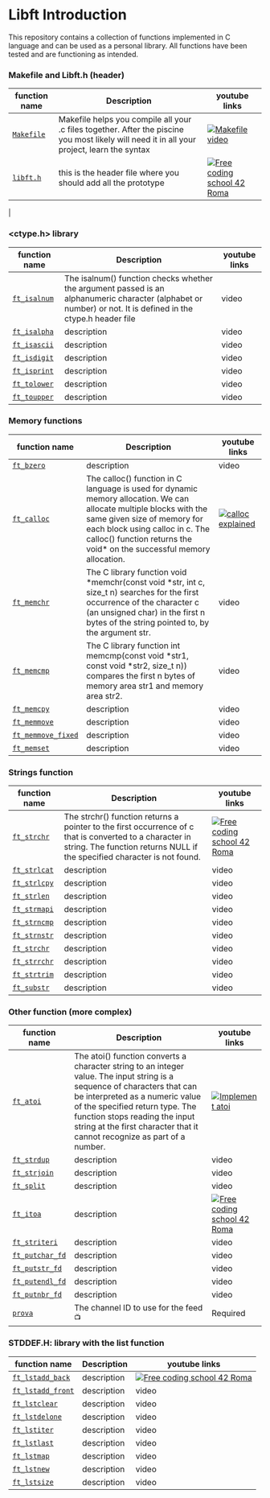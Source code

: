 # Libft Introduction

This repository contains a collection of functions implemented in C language and can be used as a personal library. All functions have been tested and are functioning as intended. 

  ### Makefile and Libft.h (header)
| function name | Description | youtube links |
 | ----------------------------- | ------------------------------------------------- | ------------------------------------------------------- |
   | [`Makefile`](https://github.com/alessiotucci/libft_42/blob/master/Makefile) | Makefile helps you compile all your .c files together. After the piscine you most likely will need it in all your project, learn the syntax  |[![Makefile video](https://ytcards.demolab.com/?id=GExnnTaBELk&ab_channel=BarryBrownchanneli&title=Makefile+tutorial&lang=en&background_color=%230d1117&title_color=%23ffffff&stats_color=%23dedede&width=250&duration=779 "Make file tutorial")](https://www.youtube.com/live/GExnnTaBELk?feature=share)|
   | [`libft.h`](https://github.com/alessiotucci/libft_42/blob/master/libft.h) | this is the header file where you should add all the prototype |[![](https://ytcards.demolab.com/?id=x8gsHFBW7zY&ab_channel=PortfolioCoursesi&lang=en&background_color=%230d1117&title_color=%23ffffff&stats_color=%23dedede&width=250 "Free coding school 42 Roma")](https://youtu.be/x8gsHFBW7zY)
|

  ### <ctype.h> library
| function name | Description | youtube links |
 | ----------------------------- | ------------------------------------------------- | ------------------------------------------------------- |
   | [`ft_isalnum`](https://github.com/alessiotucci/libft_42/blob/master/ft_isalnum.c) |The isalnum() function checks whether the argument passed is an alphanumeric character (alphabet or number) or not. It is defined in the ctype.h header file| video|
 | [`ft_isalpha`](https://github.com/alessiotucci/libft_42/blob/master/ft_isalpha.c) | description | video|
 | [`ft_isascii`](https://github.com/alessiotucci/libft_42/blob/master/ft_isascii.c) | description | video|
  | [`ft_isdigit`](https://github.com/alessiotucci/libft_42/blob/master/ft_isdigit.c) | description | video|
   | [`ft_isprint`](https://github.com/alessiotucci/libft_42/blob/master/ft_isprint.c) | description | video| 
   | [`ft_tolower`](https://github.com/alessiotucci/libft_42/blob/master/ft_tolower.c) | description | video| 
   | [`ft_toupper`](https://github.com/alessiotucci/libft_42/blob/master/ft_toupper.c) | description | video|
   ### Memory functions
| function name | Description | youtube links |
 | ----------------------------- | ------------------------------------------------- | ------------------------------------------------------- |
 | [`ft_bzero`](https://github.com/alessiotucci/libft_42/blob/master/ft_bzero.c) | description | video|
 | [`ft_calloc`](https://github.com/alessiotucci/libft_42/blob/master/ft_calloc.c) |The calloc() function in C language is used for dynamic memory allocation. We can allocate multiple blocks with the same given size of memory for each block using calloc in c. The calloc() function returns the void* on the successful memory allocation.| [![](https://ytcards.demolab.com/?id=SKBnxCq3HvM&ab_channel=PortfolioCourses&lang=en&background_color=%230d1117&title_color=%23ffffff&stats_color=%23dedede&width=250 "calloc explained")](https://youtu.be/SKBnxCq3HvM)| 
 | [`ft_memchr`](https://github.com/alessiotucci/libft_42/blob/master/ft_memchr.c) |The C library function void *memchr(const void *str, int c, size_t n) searches for the first occurrence of the character c (an unsigned char) in the first n bytes of the string pointed to, by the argument str.| video|
 | [`ft_memcmp`](https://github.com/alessiotucci/libft_42/blob/master/ft_memcmp.c) |The C library function int memcmp(const void *str1, const void *str2, size_t n)) compares the first n bytes of memory area str1 and memory area str2.| video|
 | [`ft_memcpy`](https://github.com/alessiotucci/libft_42/blob/master/ft_memcpy.c) | description | video| 
 | [`ft_memmove`](https://github.com/alessiotucci/libft_42/blob/master/ft_memmove.c) | description | video|
 | [`ft_memmove_fixed`](https://github.com/alessiotucci/libft_42/blob/master/ft_memmove_fixed.c) | description | video|
 | [`ft_memset`](https://github.com/alessiotucci/libft_42/blob/master/ft_memset.c) | description | video|
 
 ### Strings function 
| function name | Description | youtube links |
 | ----------------------------- | ------------------------------------------------- | ------------------------------------------------------- |
 | [`ft_strchr`](https://github.com/alessiotucci/libft_42/blob/master/ft_strchr.c) |The strchr() function returns a pointer to the first occurrence of c that is converted to a character in string. The function returns NULL if the specified character is not found.| [![](https://ytcards.demolab.com/?id=x8gsHFBW7zY&ab_channel=PortfolioCourses&lang=en&background_color=%230d1117&title_color=%23ffffff&stats_color=%23dedede&width=250 "Free coding school 42 Roma")](https://youtu.be/x8gsHFBW7zY)|
 | [`ft_strlcat`](https://github.com/alessiotucci/libft_42/blob/master/ft_strlcat.c) | description | video|
 | [`ft_strlcpy`](https://github.com/alessiotucci/libft_42/blob/master/ft_strlcpy.c) | description | video| 
 | [`ft_strlen`](https://github.com/alessiotucci/libft_42/blob/master/ft_strlen.c) | description | video|
 | [`ft_strmapi`](https://github.com/alessiotucci/libft_42/blob/master/ft_strmapi.c) | description | video|
 | [`ft_strncmp`](https://github.com/alessiotucci/libft_42/blob/master/ft_strncmp.c) | description | video|
 | [`ft_strnstr`](https://github.com/alessiotucci/libft_42/blob/master/ft_strnstr.c) | description | video|
 | [`ft_strchr`](https://github.com/alessiotucci/libft_42/blob/master/ft_strchr.c) | description | video|
 | [`ft_strrchr`](https://github.com/alessiotucci/libft_42/blob/master/ft_strrchr.c) | description | video|
 | [`ft_strtrim`](https://github.com/alessiotucci/libft_42/blob/master/ft_strtrim.c) | description | video|
 | [`ft_substr`](https://github.com/alessiotucci/libft_42/blob/master/ft_substr.c) | description | video|
   
   
   
  
  ### Other function (more complex)
| function name | Description | youtube links |
 | ----------------------------- | ------------------------------------------------- | ------------------------------------------------------- |
| [`ft_atoi`](https://github.com/alessiotucci/libft_42/blob/master/ft_atoi.c) |The atoi() function converts a character string to an integer value. The input string is a sequence of characters that can be interpreted as a numeric value of the specified return type. The function stops reading the input string at the first character that it cannot recognize as part of a number.| [![](https://ytcards.demolab.com/?id=2I9XO8jwZCA&ab_channel=TECHDOSE&lang=en&background_color=%230d1117&title_color=%23ffffff&stats_color=%23dedede&width=250 "Implement atoi")](https://youtu.be/2I9XO8jwZCA)| 
| [`ft_strdup`](https://github.com/alessiotucci/libft_42/blob/master/ft_strdup.c) | description | video| 
| [`ft_strjoin`](https://github.com/alessiotucci/libft_42/blob/master/ft_strjoin.c) | description | video| 
| [`ft_split`](https://github.com/alessiotucci/libft_42/blob/master/ft_split.c) | description | video| 
| [`ft_itoa`](https://github.com/alessiotucci/libft_42/blob/master/ft_itoa.c) | description | [![](https://ytcards.demolab.com/?id=x8gsHFBW7zY&ab_channel=PortfolioCourses&lang=en&background_color=%230d1117&title_color=%23ffffff&stats_color=%23dedede&width=250 "Free coding school 42 Roma")](https://youtu.be/x8gsHFBW7zY)|
| [`ft_striteri`](https://github.com/alessiotucci/libft_42/blob/master/ft_striteri.c) | description | video| 
| [`ft_putchar_fd`](https://github.com/alessiotucci/libft_42/blob/master/ft_putchar_fd.c) | description | video| 
| [`ft_putstr_fd`](https://github.com/alessiotucci/libft_42/blob/master/ft_putstr_fd.c) | description | video|
 | [`ft_putendl_fd`](https://github.com/alessiotucci/libft_42/blob/master/ft_putendl_fd.c) | description | video| 
 | [`ft_putnbr_fd`](https://github.com/alessiotucci/libft_42/blob/master/ft_putnbr_fd.c) | description | video|
  | [`prova`]() | The channel ID to use for the feed <sup>📺</sup> | Required | 

   ### STDDEF.H: library with the list function
| function name | Description | youtube links |
 | ----------------------------- | ------------------------------------------------- | ------------------------------------------------------- |
| [`ft_lstadd_back`](https://github.com/alessiotucci/libft_42/blob/master/ft_lstadd_back.c) | description | [![](https://ytcards.demolab.com/?id=x8gsHFBW7zY&ab_channel=PortfolioCourses&lang=en&background_color=%230d1117&title_color=%23ffffff&stats_color=%23dedede&width=250 "Free coding school 42 Roma")](https://youtu.be/x8gsHFBW7zY)|
 | [`ft_lstadd_front`](https://github.com/alessiotucci/libft_42/blob/master/ft_lstadd_front.c) | description | video| 
 | [`ft_lstclear`](https://github.com/alessiotucci/libft_42/blob/master/ft_lstclear.c) | description | video| 
 | [`ft_lstdelone`](https://github.com/alessiotucci/libft_42/blob/master/ft_lstdelone.c) | description | video| 
 | [`ft_lstiter`](https://github.com/alessiotucci/libft_42/blob/master/ft_lstiter.c) | description | video| 
 | [`ft_lstlast`](https://github.com/alessiotucci/libft_42/blob/master/ft_lstlast.c) | description | video| 
 | [`ft_lstmap`](https://github.com/alessiotucci/libft_42/blob/master/ft_lstmap.c) | description | video|
  | [`ft_lstnew`](https://github.com/alessiotucci/libft_42/blob/master/ft_lstnew.c) | description | video| 
 | [`ft_lstsize`](https://github.com/alessiotucci/libft_42/blob/master/ft_lstsize.c) | description | video|
